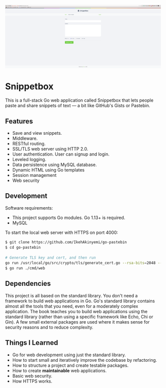 <p align="center">
  <img src="docs/img/hero.png" alt="Snippetbox" width="700"/>
</p>

# Snippetbox

This is a full-stack Go web application called Snippetbox that lets people paste and share snippets of text — a bit like GitHub's Gists or Pastebin.

## Features

- Save and view snippets.
- Middleware.
- RESTful routing.
- SSL/TLS web server using HTTP 2.0.
- User authentication. User can signup and login.
- Leveled logging.
- Data persistence using MySQL database.
- Dynamic HTML using Go templates
- Session management
- Web security

## Development

Software requirements:

- This project supports Go modules. Go 1.13+ is required.
- MySQL

To start the local web server with HTTPS on port 4000:

```sh
$ git clone https://github.com/IkehAkinyemi/go-pastebin
$ cd go-pastebin

# Generate TLS key and cert, and then run
go run /usr/local/go/src/crypto/tls/generate_cert.go --rsa-bits=2048 --host=localhost
$ go run ./cmd/web
```

## Dependencies

This project is all based on the standard library. You don't need a framework to build web applications in Go. Go's standard library contains almost all the tools that you need, even for a moderately complex application. The book teaches you to build web applications using the standard library (rather than using a specific framework like Echo, Chi or Gin). A few small external packages are used where it makes sense for security reasons and to reduce complexity.

## Things I Learned

- Go for web development using just the standard library.
- How to start small and iteratively improve the codebase by refactoring.
- How to structure a project and create testable packages.
- How to create **maintainable** web applications.
- Basic web security.
- How HTTPS works.